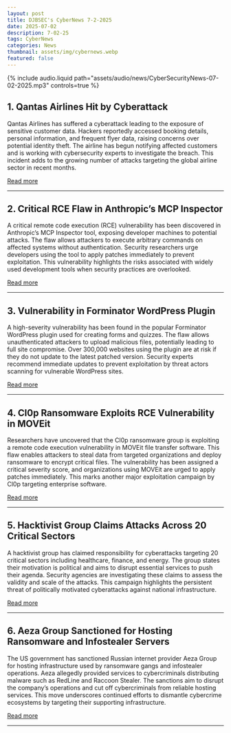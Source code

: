 ```yaml
---
layout: post
title: DJBSEC's CyberNews 7-2-2025
date: 2025-07-02
description: 7-02-25
tags: CyberNews
categories: News
thumbnail: assets/img/cybernews.webp
featured: false
---
```


<div class="row mt-3">
    <div class="col-sm mt-3 mt-md-0">
        {% include audio.liquid path="assets/audio/news/CyberSecurityNews-07-02-2025.mp3" controls=true %}
    </div>
</div>

## 1. Qantas Airlines Hit by Cyberattack

Qantas Airlines has suffered a cyberattack leading to the exposure of sensitive customer data. Hackers reportedly accessed booking details, personal information, and frequent flyer data, raising concerns over potential identity theft. The airline has begun notifying affected customers and is working with cybersecurity experts to investigate the breach. This incident adds to the growing number of attacks targeting the global airline sector in recent months.

[Read more](https://cybersecuritynews.com/qantas-airlines-cyberattack/)

---

## 2. Critical RCE Flaw in Anthropic’s MCP Inspector

A critical remote code execution (RCE) vulnerability has been discovered in Anthropic’s MCP Inspector tool, exposing developer machines to potential attacks. The flaw allows attackers to execute arbitrary commands on affected systems without authentication. Security researchers urge developers using the tool to apply patches immediately to prevent exploitation. This vulnerability highlights the risks associated with widely used development tools when security practices are overlooked.

[Read more](https://www.csoonline.com/article/4016090/critical-rce-flaw-in-anthropics-mcp-inspector-exposes-developer-machines-to-remote-attacks.html)

---

## 3. Vulnerability in Forminator WordPress Plugin

A high-severity vulnerability has been found in the popular Forminator WordPress plugin used for creating forms and quizzes. The flaw allows unauthenticated attackers to upload malicious files, potentially leading to full site compromise. Over 300,000 websites using the plugin are at risk if they do not update to the latest patched version. Security experts recommend immediate updates to prevent exploitation by threat actors scanning for vulnerable WordPress sites.

[Read more](https://cybersecuritynews.com/forminator-wordpress-plugin-vulnerability/)

---

## 4. Cl0p Ransomware Exploits RCE Vulnerability in MOVEit

Researchers have uncovered that the Cl0p ransomware group is exploiting a remote code execution vulnerability in MOVEit file transfer software. This flaw enables attackers to steal data from targeted organizations and deploy ransomware to encrypt critical files. The vulnerability has been assigned a critical severity score, and organizations using MOVEit are urged to apply patches immediately. This marks another major exploitation campaign by Cl0p targeting enterprise software.

[Read more](https://www.theregister.com/2025/07/02/cl0p_rce_vulnerability/)

---

## 5. Hacktivist Group Claims Attacks Across 20 Critical Sectors

A hacktivist group has claimed responsibility for cyberattacks targeting 20 critical sectors including healthcare, finance, and energy. The group states their motivation is political and aims to disrupt essential services to push their agenda. Security agencies are investigating these claims to assess the validity and scale of the attacks. This campaign highlights the persistent threat of politically motivated cyberattacks against national infrastructure.

[Read more](https://cybersecuritynews.com/hacktivist-group-claimed-attacks-across-20-critical-sectors/)

---

## 6. Aeza Group Sanctioned for Hosting Ransomware and Infostealer Servers

The US government has sanctioned Russian internet provider Aeza Group for hosting infrastructure used by ransomware gangs and infostealer operations. Aeza allegedly provided services to cybercriminals distributing malware such as RedLine and Raccoon Stealer. The sanctions aim to disrupt the company’s operations and cut off cybercriminals from reliable hosting services. This move underscores continued efforts to dismantle cybercrime ecosystems by targeting their supporting infrastructure.

[Read more](https://www.bleepingcomputer.com/news/security/aeza-group-sanctioned-for-hosting-ransomware-infostealer-servers/)

---
